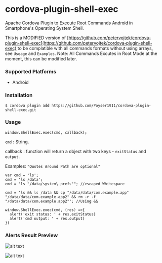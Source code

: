 # cordova-plugin-shell-exec

Apache Cordova Plugin to Execute Root Commands Android in Smartphone's Operating System Shell.


This is a MODIFIED version of [https://github.com/petervojtek/cordova-plugin-shell-exec](https://github.com/petervojtek/cordova-plugin-shell-exec) to be complatible with all commands formats without using arrays, see `Useage` and `Examples`.
Note: All Commands Excutes in Root Mode at the moment, this can be modified later.


### Supported Platforms

* Android

### Installation

`$ cordova plugin add https://github.com/Poyser1911/cordova-plugin-shell-exec.git`

### Usage

```
window.ShellExec.exec(cmd, callback);
```

`cmd` : String.

callback : function will return a object with two keys - `exitStatus` and `output`.

Examples: `"Quotes Around Path are optional"`
```
var cmd = 'ls';
cmd = 'ls /data';
cmd = 'ls "/data/system\ prefs""; //escaped Whitespace

cmd = 'ls && ls /data && cp "/data/data/com.example.app" "/data/data/com.example.app2" && rm -r -f  "/data/data/com.example.app2"'; //Using &&
```

```
window.ShellExec.exec(cmd, (res) =>{
  alert('exit status: ' + res.exitStatus)
  alert('cmd output: ' + res.output)
})
```
### Alerts Result Preview
![alt text](http://poyser.pw/git/images/exitStatus.png "exitStatus")



![alt text](http://poyser.pw/git/images/output.png "output")


```

